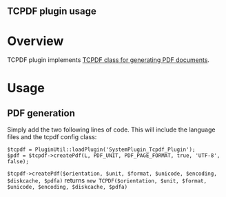TCPDF plugin usage
----------------------------------------

# Overview
TCPDF plugin implements [TCPDF class for generating PDF documents](http://www.tcpdf.org/).

# Usage

## PDF generation
Simply add the two following lines of code. This will include the language files and the tcpdf config class:

    $tcpdf = PluginUtil::loadPlugin('SystemPlugin_Tcpdf_Plugin');
    $pdf = $tcpdf->createPdf(L, PDF_UNIT, PDF_PAGE_FORMAT, true, 'UTF-8', false);

`$tcpdf->createPdf($orientation, $unit, $format, $unicode, $encoding, $diskcache, $pdfa)` returns `new TCPDF($orientation, $unit, $format, $unicode, $encoding, $diskcache, $pdfa)`

